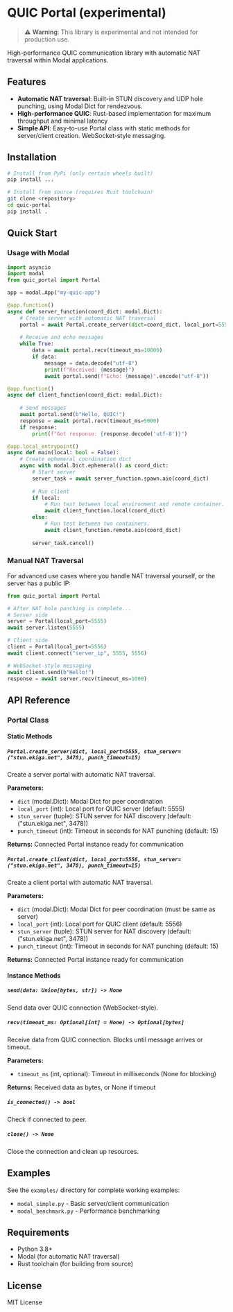 # QUIC Portal (experimental)

> ⚠️ **Warning**: This library is experimental and not intended for production use.

High-performance QUIC communication library with automatic NAT traversal within Modal applications.

## Features

- **Automatic NAT traversal**: Built-in STUN discovery and UDP hole punching, using Modal Dict for rendezvous.
- **High-performance QUIC**: Rust-based implementation for maximum throughput and minimal latency
- **Simple API**: Easy-to-use Portal class with static methods for server/client creation. WebSocket-style messaging.

## Installation

```bash
# Install from PyPi (only certain wheels built)
pip install ...
```

```bash
# Install from source (requires Rust toolchain)
git clone <repository>
cd quic-portal
pip install .
```

## Quick Start

### Usage with Modal

```python
import asyncio
import modal
from quic_portal import Portal

app = modal.App("my-quic-app")

@app.function()
async def server_function(coord_dict: modal.Dict):
    # Create server with automatic NAT traversal
    portal = await Portal.create_server(dict=coord_dict, local_port=5555)
    
    # Receive and echo messages
    while True:
        data = await portal.recv(timeout_ms=10000)
        if data:
            message = data.decode("utf-8")
            print(f"Received: {message}")
            await portal.send(f"Echo: {message}".encode("utf-8"))

@app.function()
async def client_function(coord_dict: modal.Dict):
    
    # Send messages
    await portal.send(b"Hello, QUIC!")
    response = await portal.recv(timeout_ms=5000)
    if response:
        print(f"Got response: {response.decode('utf-8')}")

@app.local_entrypoint()
async def main(local: bool = False):
    # Create ephemeral coordination dict
    async with modal.Dict.ephemeral() as coord_dict:
        # Start server
        server_task = await server_function.spawn.aio(coord_dict)
        
        # Run client
        if local:
            # Run test between local environment and remote container.
            await client_function.local(coord_dict)
        else:
            # Run test between two containers.
            await client_function.remote.aio(coord_dict)
        
        server_task.cancel()
```

### Manual NAT Traversal

For advanced use cases where you handle NAT traversal yourself, or the server has a public IP:

```python
from quic_portal import Portal

# After NAT hole punching is complete...
# Server side
server = Portal(local_port=5555)
await server.listen(5555)

# Client side  
client = Portal(local_port=5556)
await client.connect("server_ip", 5555, 5556)

# WebSocket-style messaging
await client.send(b"Hello!")
response = await server.recv(timeout_ms=1000)
```

## API Reference

### Portal Class

#### Static Methods

##### `Portal.create_server(dict, local_port=5555, stun_server=("stun.ekiga.net", 3478), punch_timeout=15)`

Create a server portal with automatic NAT traversal.

**Parameters:**
- `dict` (modal.Dict): Modal Dict for peer coordination
- `local_port` (int): Local port for QUIC server (default: 5555)
- `stun_server` (tuple): STUN server for NAT discovery (default: ("stun.ekiga.net", 3478))
- `punch_timeout` (int): Timeout in seconds for NAT punching (default: 15)

**Returns:** Connected Portal instance ready for communication

##### `Portal.create_client(dict, local_port=5556, stun_server=("stun.ekiga.net", 3478), punch_timeout=15)`

Create a client portal with automatic NAT traversal.

**Parameters:**
- `dict` (modal.Dict): Modal Dict for peer coordination (must be same as server)
- `local_port` (int): Local port for QUIC client (default: 5556)
- `stun_server` (tuple): STUN server for NAT discovery (default: ("stun.ekiga.net", 3478))
- `punch_timeout` (int): Timeout in seconds for NAT punching (default: 15)

**Returns:** Connected Portal instance ready for communication

#### Instance Methods

##### `send(data: Union[bytes, str]) -> None`

Send data over QUIC connection (WebSocket-style).

##### `recv(timeout_ms: Optional[int] = None) -> Optional[bytes]`

Receive data from QUIC connection. Blocks until message arrives or timeout.

**Parameters:**
- `timeout_ms` (int, optional): Timeout in milliseconds (None for blocking)

**Returns:** Received data as bytes, or None if timeout

##### `is_connected() -> bool`

Check if connected to peer.

##### `close() -> None`

Close the connection and clean up resources.

## Examples

See the `examples/` directory for complete working examples:

- `modal_simple.py` - Basic server/client communication
- `modal_benchmark.py` - Performance benchmarking

## Requirements

- Python 3.8+
- Modal (for automatic NAT traversal)
- Rust toolchain (for building from source)

## License

MIT License 